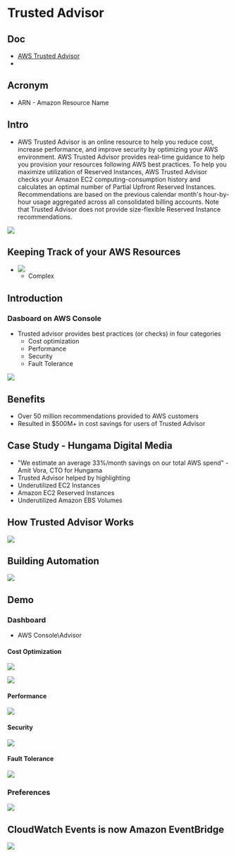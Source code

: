 # Trusted Advisor

## Doc
* [AWS Trusted Advisor](https://aws.amazon.com/premiumsupport/technology/trusted-advisor/)
* []()

## Acronym
* ARN - Amazon Resource Name 

## Intro 
* AWS Trusted Advisor is an online resource to help you reduce cost, increase performance,
  and improve security by optimizing your AWS environment. AWS Trusted Advisor provides
  real-time guidance to help you provision your resources following AWS best practices.
  To help you maximize utilization of Reserved Instances, AWS Trusted Advisor checks your
  Amazon EC2 computing-consumption history and calculates an optimal number of Partial Upfront
  Reserved Instances. Recommendations are based on the previous calendar month's hour-by-hour
  usage aggregated across all consolidated billing accounts. Note that Trusted Advisor does
  not provide size-flexible Reserved Instance recommendations. 
  
[<img src="https://i.imgur.com/dT1SpVC.png">](https://i.imgur.com/dT1SpVC.png)

## Keeping Track of your AWS Resources
* [<img src="https://i.imgur.com/JTAwMrx.png">](https://i.imgur.com/JTAwMrx.png)
  * Complex

## Introduction
### Dasboard on AWS Console
* Trusted advisor provides best practices (or checks) in four categories
  * Cost optimization
  * Performance
  * Security
  * Fault Tolerance
  
[<img src="https://i.imgur.com/BRdKhHm.png">](https://i.imgur.com/BRdKhHm.png)
  
## Benefits
* Over 50 million recommendations provided to AWS customers
* Resulted in $500M+ in cost savings for users of Trusted Advisor

## Case Study - Hungama Digital Media
* "We estimate an average 33%/month savings on our total AWS spend" - Amit Vora, CTO for Hungama
* Trusted Advisor helped by highlighting
 * Underutilized EC2 Instances
 * Amazon EC2 Reserved Instances
 * Underutilized Amazon EBS Volumes

## How Trusted Advisor Works
[<img src="https://i.imgur.com/4F1zIAH.png">](https://i.imgur.com/4F1zIAH.png)

## Building Automation
[<img src="https://i.imgur.com/Ondrsmm.png">](https://i.imgur.com/Ondrsmm.png)

## Demo
### Dashboard
* AWS Console\Advisor

#### Cost Optimization
[<img src="https://i.imgur.com/xSUDSoQ.png">](https://i.imgur.com/xSUDSoQ.png)

[<img src="https://i.imgur.com/zpKmO6B.png">](https://i.imgur.com/zpKmO6B.png)

#### Performance
[<img src="https://i.imgur.com/hm1od43.png">](https://i.imgur.com/hm1od43.png)
 
#### Security
[<img src="https://i.imgur.com/TkDExpH.png">](https://i.imgur.com/TkDExpH.png)

#### Fault Tolerance
[<img src="https://i.imgur.com/AhDCJIU.png">](https://i.imgur.com/AhDCJIU.png)

### Preferences
[<img src="https://i.imgur.com/rahB4Gh.png">](https://i.imgur.com/rahB4Gh.png)

## CloudWatch Events is now Amazon EventBridge
[<img src="https://i.imgur.com/wZun3HJ.png">](https://i.imgur.com/wZun3HJ.png)
